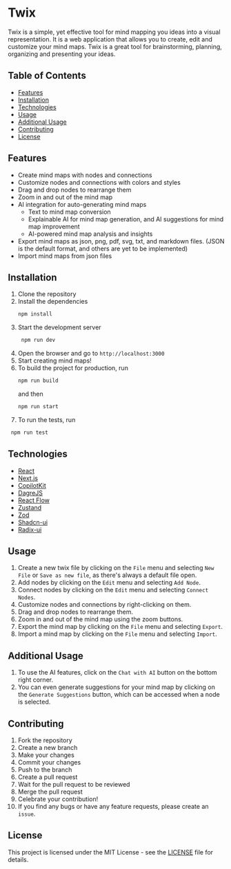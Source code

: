 # Twix

Twix is a simple, yet effective tool for mind mapping you ideas into a visual representation. It is a web application that allows you to create, edit and customize your mind maps. Twix is a great tool for brainstorming, planning, organizing and presenting your ideas.

## Table of Contents

- [Features](#features)
- [Installation](#installation)
- [Technologies](#technologies)
- [Usage](#usage)
- [Additional Usage](#additional-usage)
- [Contributing](#contributing)
- [License](#license)

## Features

- Create mind maps with nodes and connections
- Customize nodes and connections with colors and styles
- Drag and drop nodes to rearrange them
- Zoom in and out of the mind map
- AI integration for auto-generating mind maps
  - Text to mind map conversion
  - Explainable AI for mind map generation, and AI suggestions for mind map improvement
  - AI-powered mind map analysis and insights
- Export mind maps as json, png, pdf, svg, txt, and markdown files. (JSON is the default format, and others are yet to be implemented)
- Import mind maps from json files

## Installation

1. Clone the repository
2. Install the dependencies
   ```bash
   npm install
   ```
3. Start the development server
   ```bash
    npm run dev
    ```
4. Open the browser and go to `http://localhost:3000`
5. Start creating mind maps!
6. To build the project for production, run
   ```bash
   npm run build
   ```
    and then
    ```bash
    npm run start
    ```
7. To run the tests, run
  ```bash
   npm run test
   ```

## Technologies

- [React](https://reactjs.org/)
- [Next.js](https://nextjs.org/)
- [CopilotKit](https://docs.copilotkit.ai/)
- [DagreJS](https://www.npmjs.com/package/dagrejs)
- [React Flow](https://reactflow.dev/)
- [Zustand](https://docs.pmnd.rs/zustand/getting-started/introduction)
- [Zod](https://zod.dev/)
- [Shadcn-ui](https://ui.shadcn.com/)
- [Radix-ui](https://radix-ui.com/)

## Usage

1. Create a new twix file by clicking on the `File` menu and selecting `New File` or `Save as new file`, as there's always a default file open.
2. Add nodes by clicking on the `Edit` menu and selecting `Add Node`.
3. Connect nodes by clicking on the `Edit` menu and selecting `Connect Nodes`.
4. Customize nodes and connections by right-clicking on them.
5. Drag and drop nodes to rearrange them.
6. Zoom in and out of the mind map using the zoom buttons.
7. Export the mind map by clicking on the `File` menu and selecting `Export`.
8. Import a mind map by clicking on the `File` menu and selecting `Import`.

## Additional Usage

1. To use the AI features, click on the `Chat with AI` button on the bottom right corner.
2. You can even generate suggestions for your mind map by clicking on the `Generate Suggestions` button, which can be accessed when a node is selected.

## Contributing

1. Fork the repository
2. Create a new branch
3. Make your changes
4. Commit your changes
5. Push to the branch
6. Create a pull request
7. Wait for the pull request to be reviewed
8. Merge the pull request
9. Celebrate your contribution!
10. If you find any bugs or have any feature requests, please create an `issue`.

## License

This project is licensed under the MIT License - see the [LICENSE](LICENSE) file for details.
